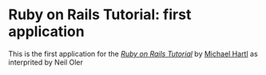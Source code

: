 # Ruby on Rails Tutorial: first application

This is the first application for the
[*Ruby on Rails Tutorial*](http:railstutorial.org/)
by [Michael Hartl](http://michaelhartl.com)
as interprited by Neil Oler